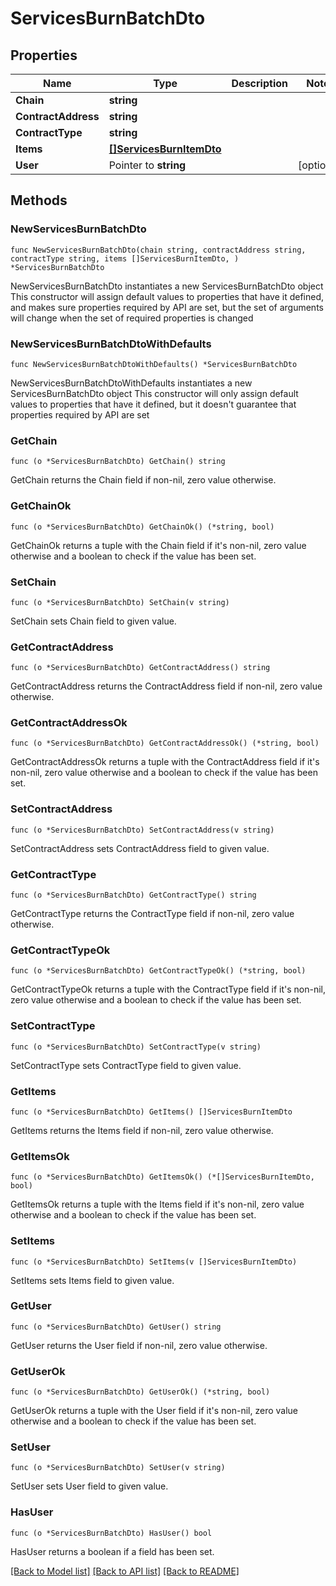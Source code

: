 # ServicesBurnBatchDto

## Properties

Name | Type | Description | Notes
------------ | ------------- | ------------- | -------------
**Chain** | **string** |  | 
**ContractAddress** | **string** |  | 
**ContractType** | **string** |  | 
**Items** | [**[]ServicesBurnItemDto**](ServicesBurnItemDto.md) |  | 
**User** | Pointer to **string** |  | [optional] 

## Methods

### NewServicesBurnBatchDto

`func NewServicesBurnBatchDto(chain string, contractAddress string, contractType string, items []ServicesBurnItemDto, ) *ServicesBurnBatchDto`

NewServicesBurnBatchDto instantiates a new ServicesBurnBatchDto object
This constructor will assign default values to properties that have it defined,
and makes sure properties required by API are set, but the set of arguments
will change when the set of required properties is changed

### NewServicesBurnBatchDtoWithDefaults

`func NewServicesBurnBatchDtoWithDefaults() *ServicesBurnBatchDto`

NewServicesBurnBatchDtoWithDefaults instantiates a new ServicesBurnBatchDto object
This constructor will only assign default values to properties that have it defined,
but it doesn't guarantee that properties required by API are set

### GetChain

`func (o *ServicesBurnBatchDto) GetChain() string`

GetChain returns the Chain field if non-nil, zero value otherwise.

### GetChainOk

`func (o *ServicesBurnBatchDto) GetChainOk() (*string, bool)`

GetChainOk returns a tuple with the Chain field if it's non-nil, zero value otherwise
and a boolean to check if the value has been set.

### SetChain

`func (o *ServicesBurnBatchDto) SetChain(v string)`

SetChain sets Chain field to given value.


### GetContractAddress

`func (o *ServicesBurnBatchDto) GetContractAddress() string`

GetContractAddress returns the ContractAddress field if non-nil, zero value otherwise.

### GetContractAddressOk

`func (o *ServicesBurnBatchDto) GetContractAddressOk() (*string, bool)`

GetContractAddressOk returns a tuple with the ContractAddress field if it's non-nil, zero value otherwise
and a boolean to check if the value has been set.

### SetContractAddress

`func (o *ServicesBurnBatchDto) SetContractAddress(v string)`

SetContractAddress sets ContractAddress field to given value.


### GetContractType

`func (o *ServicesBurnBatchDto) GetContractType() string`

GetContractType returns the ContractType field if non-nil, zero value otherwise.

### GetContractTypeOk

`func (o *ServicesBurnBatchDto) GetContractTypeOk() (*string, bool)`

GetContractTypeOk returns a tuple with the ContractType field if it's non-nil, zero value otherwise
and a boolean to check if the value has been set.

### SetContractType

`func (o *ServicesBurnBatchDto) SetContractType(v string)`

SetContractType sets ContractType field to given value.


### GetItems

`func (o *ServicesBurnBatchDto) GetItems() []ServicesBurnItemDto`

GetItems returns the Items field if non-nil, zero value otherwise.

### GetItemsOk

`func (o *ServicesBurnBatchDto) GetItemsOk() (*[]ServicesBurnItemDto, bool)`

GetItemsOk returns a tuple with the Items field if it's non-nil, zero value otherwise
and a boolean to check if the value has been set.

### SetItems

`func (o *ServicesBurnBatchDto) SetItems(v []ServicesBurnItemDto)`

SetItems sets Items field to given value.


### GetUser

`func (o *ServicesBurnBatchDto) GetUser() string`

GetUser returns the User field if non-nil, zero value otherwise.

### GetUserOk

`func (o *ServicesBurnBatchDto) GetUserOk() (*string, bool)`

GetUserOk returns a tuple with the User field if it's non-nil, zero value otherwise
and a boolean to check if the value has been set.

### SetUser

`func (o *ServicesBurnBatchDto) SetUser(v string)`

SetUser sets User field to given value.

### HasUser

`func (o *ServicesBurnBatchDto) HasUser() bool`

HasUser returns a boolean if a field has been set.


[[Back to Model list]](../README.md#documentation-for-models) [[Back to API list]](../README.md#documentation-for-api-endpoints) [[Back to README]](../README.md)


